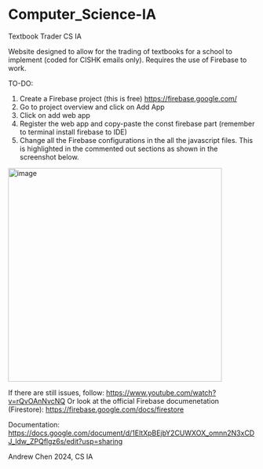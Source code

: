 # Computer_Science-IA
Textbook Trader CS IA

Website designed to allow for the trading of textbooks for a school to implement (coded for CISHK emails only). Requires the use of Firebase to work. 


TO-DO:
1. Create a Firebase project (this is free) https://firebase.google.com/ 
2. Go to project overview and click on Add App
3. Click on add web app
4. Register the web app and copy-paste the const firebase part (remember to terminal install firebase to IDE)
5. Change all the Firebase configurations in the all the javascript files. This is highlighted in the commented out sections as shown in the screenshot below.
<img width="435" alt="image" src="https://github.com/andrewc2024/Computer_Science-IA/assets/114372329/6a0cddf5-3a01-4634-9436-bce2ad9dca7a">

If there are still issues, follow:
https://www.youtube.com/watch?v=rQvOAnNvcNQ 
Or look at the official Firebase documenetation (Firestore):
https://firebase.google.com/docs/firestore 

Documentation:
https://docs.google.com/document/d/1EltXpBEjbY2CUWXOX_omnn2N3xCDJ_ldw_ZPQflgz6s/edit?usp=sharing



Andrew Chen 2024, CS IA
